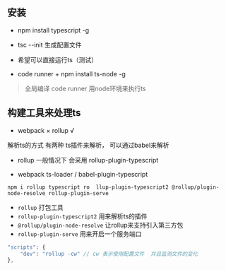 ## 安装
- npm install typescript -g
- tsc --init 生成配置文件

- 希望可以直接运行ts（测试）
- code runner + npm install ts-node -g

> 全局编译  code runner  用node环境来执行ts




## 构建工具来处理ts
- webpack  ×  rollup √

解析ts的方式 有两种  ts插件来解析， 可以通过babel来解析

- rollup 一般情况下 会采用 rollup-plugin-typescript

- webpack ts-loader  /  babel-plugin-typescript

`npm i rollup typescript ro  llup-plugin-typescript2 @rollup/plugin-node-resolve rollup-plugin-serve`
- `rollup` 打包工具
- `rollup-plugin-typescript2` 用来解析ts的插件
- `@rollup/plugin-node-resolve` 让rollup来支持引入第三方包
- `rollup-plugin-serve` 用来开启一个服务端口
```js
"scripts": {
    "dev": "rollup -cw" // cw 表示使用配置文件  并且监测文件的变化
},
```